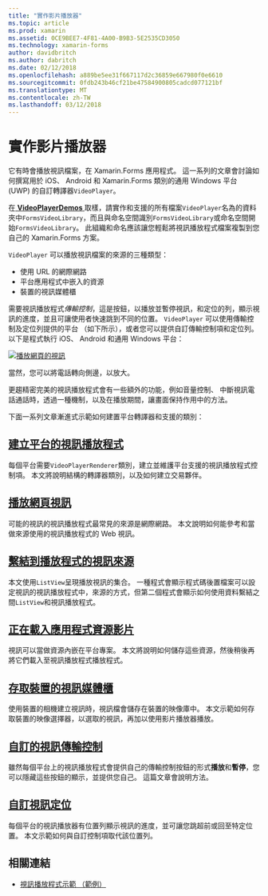 ```yaml
---
title: "實作影片播放器"
ms.topic: article
ms.prod: xamarin
ms.assetid: 0CE9BEE7-4F81-4A00-B9B3-5E2535CD3050
ms.technology: xamarin-forms
author: davidbritch
ms.author: dabritch
ms.date: 02/12/2018
ms.openlocfilehash: a889be5ee31f667117d2c36859e667980f0e6610
ms.sourcegitcommit: 0fdb243b46cf21be47584900805cadcd077121bf
ms.translationtype: MT
ms.contentlocale: zh-TW
ms.lasthandoff: 03/12/2018
---
```

# <a name="implementing-a-video-player"></a>實作影片播放器

它有時會播放視訊檔案，在 Xamarin.Forms 應用程式。 這一系列的文章會討論如何撰寫用於 iOS、 Android 和 Xamarin.Forms 類別的通用 Windows 平台 (UWP) 的自訂轉譯器`VideoPlayer`。

在[ **VideoPlayerDemos** ](https://developer.xamarin.com/samples/xamarin-forms/customrenderers/VideoPlayerDemos/)取樣，請實作和支援的所有檔案`VideoPlayer`名為的資料夾中`FormsVideoLibrary`，而且與命名空間識別`FormsVideoLibrary`或命名空間開始`FormsVideoLibrary`。 此組織和命名應該讓您輕鬆將視訊播放程式檔案複製到您自己的 Xamarin.Forms 方案。

`VideoPlayer` 可以播放視訊檔案的來源的三種類型：

- 使用 URL 的網際網路
- 平台應用程式中嵌入的資源
- 裝置的視訊媒體櫃

需要視訊播放程式*傳輸控制*，這是按鈕，以播放並暫停視訊，和定位的列，顯示視訊的進度，並且可讓使用者快速跳到不同的位置。 `VideoPlayer` 可以使用傳輸控制及定位列提供的平台 （如下所示），或者您可以提供自訂傳輸控制項和定位列。 以下是程式執行 iOS、 Android 和通用 Windows 平台：

[![播放網頁的視訊](web-videos-images/playwebvideo-small.png "播放的視訊 Web")](web-videos-images/playwebvideo-large.png#lightbox "播放網頁的視訊")

當然，您可以將電話轉向側邊，以放大。

更趨精密完美的視訊播放程式會有一些額外的功能，例如音量控制、 中斷視訊電話通話時，透過一種機制，以及在播放期間，讓畫面保持作用中的方法。

下面一系列文章漸進式示範如何建置平台轉譯器和支援的類別：

## <a name="creating-the-platform-video-playersplayer-creationmd"></a>[建立平台的視訊播放程式](player-creation.md)

每個平台需要`VideoPlayerRenderer`類別，建立並維護平台支援的視訊播放程式控制項。 本文將說明結構的轉譯器類別，以及如何建立交易夥伴。

## <a name="playing-a-web-videoweb-videosmd"></a>[播放網頁視訊](web-videos.md)

可能的視訊的視訊播放程式最常見的來源是網際網路。 本文說明如何能參考和當做來源使用的視訊播放程式的 Web 視訊。

## <a name="binding-video-sources-to-the-playersource-bindingsmd"></a>[繫結到播放程式的視訊來源](source-bindings.md)

本文使用`ListView`呈現播放視訊的集合。 一種程式會顯示程式碼後置檔案可以設定視訊的視訊播放程式中，來源的方式，但第二個程式會顯示如何使用資料繫結之間`ListView`和視訊播放程式。

## <a name="loading-application-resource-videosloading-resourcesmd"></a>[正在載入應用程式資源影片](loading-resources.md)

視訊可以當做資源內嵌在平台專案。 本文將說明如何儲存這些資源，然後稍後再將它們載入至視訊播放程式播放程式。

## <a name="accessing-the-devices-video-libraryaccessing-librarymd"></a>[存取裝置的視訊媒體櫃](accessing-library.md)

使用裝置的相機建立視訊時，視訊檔會儲存在裝置的映像庫中。 本文示範如何存取裝置的映像選擇器，以選取的視訊，再加以使用影片播放器播放。

## <a name="custom-video-transport-controlscustom-transportmd"></a>[自訂的視訊傳輸控制](custom-transport.md)

雖然每個平台上的視訊播放程式會提供自己的傳輸控制按鈕的形式**播放**和**暫停**，您可以隱藏這些按鈕的顯示，並提供您自己。 這篇文章會說明方法。

## <a name="custom-video-positioningcustom-positioningmd"></a>[自訂視訊定位](custom-positioning.md)

每個平台的視訊播放器有位置列顯示視訊的進度，並可讓您跳超前或回至特定位置。 本文示範如何與自訂控制項取代該位置列。





## <a name="related-links"></a>相關連結

- [視訊播放程式示範 （範例）](https://developer.xamarin.com/samples/xamarin-forms/customrenderers/VideoPlayerDemos/)
